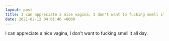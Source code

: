 ```yaml
---
layout: post
title: I can appreciate a nice vagina, I don't want to fucking smell it all day.
date: 2021-02-12 04:01:46 +0000
---
```


I can appreciate a nice vagina, I don't want to fucking smell it all day.

